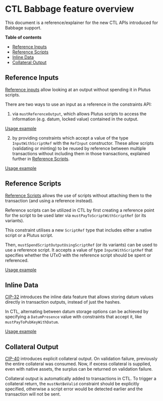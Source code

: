 # CTL Babbage feature overview

This document is a reference/explainer for the new CTL APIs introduced for Babbage support.

**Table of contents**
<!-- toc -->

- [Reference Inputs](#reference-inputs)
- [Reference Scripts](#reference-scripts)
- [Inline Data](#inline-data)
- [Collateral Output](#collateral-output)

<!-- tocstop -->
## Reference Inputs

[Reference inputs](https://cips.cardano.org/cips/cip31/#referenceinputs) allow looking at an output without spending it in Plutus scripts.

There are two ways to use an input as a reference in the constraints API:

1. via `mustReferenceOutput`, which allows Plutus scripts to access the information (e.g. datum, locked value) contained in the output.

[Usage example](../examples/PlutusV2/ReferenceInputs.purs)

2. by providing constraints which accept a value of the type `InputWithScriptRef` with the `RefInput` constructor. These allow scripts (validating or minting) to be reused by reference between multiple transactions without including them in those transactions, explained further in [Reference Scripts](#reference-scripts).

[Usage example](../examples/PlutusV2/ReferenceInputsAndScripts.purs)

## Reference Scripts

[Reference Scripts](https://developers.cardano.org/docs/governance/cardano-improvement-proposals/cip-0033/) allows the use of scripts without attaching them to the transaction (and using a reference instead).

Reference scripts can be utilized in CTL by first creating a reference point for the script to be used later via `mustPayToScriptWithScriptRef` (or its variants).

This constraint utilises a new `ScriptRef` type that includes either a native script or a Plutus script.

Then, `mustSpendScriptOutputUsingScriptRef` (or its variants) can be used to use a reference script. It accepts a value of type `InputWithScriptRef` that specifies whether the UTxO with the reference script should be spent or referenced.

[Usage example](../examples/PlutusV2/ReferenceScripts.purs)

## Inline Data

[CIP-32](https://developers.cardano.org/docs/governance/cardano-improvement-proposals/cip-0032/) introduces the inline data feature that allows storing datum values directly in transaction outputs, instead of just the hashes.

In CTL, alternating between datum storage options can be achieved by specifying a `DatumPresence` value with constraints that accept it, like `mustPayToPubKeyWithDatum`.

[Usage example](../examples/PlutusV2/InlineDatum.purs)

## Collateral Output

[CIP-40](https://cips.cardano.org/cips/cip40/) introduces explicit collateral output. On validation failure, previously the entire collateral was consumed. Now, if excess collateral is supplied, even with native assets, the surplus can be returned on validation failure.

Collateral output is automatically added to transactions in CTL. To trigger a collateral return, the `mustNotBeValid` constraint should be explicitly specified, otherwise a script error would be detected earlier and the transaction will not be sent.
